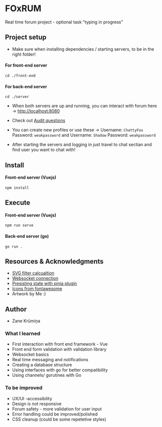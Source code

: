 [//]: # "Do Ctrl + Shift + V for a better viewing experience"

# FOxRUM

Real time forum project - optional task "typing in progress"

## Project setup

- Make sure when installing dependencies / starting servers, to be in the right folder!

#### For front-end server

```
cd ./front-end
```

#### For back-end server

```
cd ./server
```

- When both servers are up and running, you can interact with forum here -> [http://localhost:8080](http://localhost:8080/login)

- Check out [Audit questions](https://github.com/01-edu/public/blob/master/subjects/real-time-forum/typing-in-progress/audit.md)

- You can create new profiles or use these -> Username: `ChattyFox` Password: `weakpassword` and Username: `Shadow` Password: `weakpassword` 

- After starting the servers and logging in just travel to chat sectian and find user you want to chat with!

## Install

#### Front-end server (Vuejs)

```
npm install
```

## Execute

#### Front-end server (Vuejs)

```
npm run serve
```

#### Back-end server (go)

```
go run .
```

## Resources & Acknowledgments

- [SVG filter calcualtion](https://codepen.io/sosuke/pen/Pjoqqp)
- [Websocket connection](https://www.whichdev.com/go-vuejs-chat/)
- [Presisting state with pinia plugin](https://github.com/prazdevs/pinia-plugin-persistedstate)
- [Icons from fontawesome](https://fontawesome.com/icons)
- Artwork by Me :)

## Author

- Zane Krūmiņa

### What I learned

- First interaction with front end framework - Vue
- Front end form validation with validation library
- Websocket basics
- Real time messaging and notifications
- Creating a database structure
- Using interfaces with go for better compatibility
- Using channels/ gorutines with Go

### To be improved

- UX/UI -accessibility
- Design is not responsive
- Forum safety - more validation for user input
- Error handling could be improved/polished
- CSS cleanup (could be some repetetive styles)
